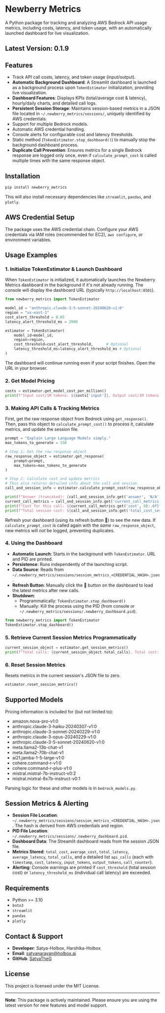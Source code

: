 # Newberry Metrics

A Python package for tracking and analyzing AWS Bedrock API usage metrics, including costs, latency, and token usage, with an automatically launched dashboard for live visualization.

## Latest Version: 0.1.9

## Features

- Track API call costs, latency, and token usage (input/output).
- **Automatic Background Dashboard**: A Streamlit dashboard is launched as a background process upon `TokenEstimator` initialization, providing live visualization.
- **Dashboard Features**: Displays KPIs (total/average cost & latency), hourly/daily charts, and detailed call logs.
- **Persistent Session Storage**: Maintains session-based metrics in a JSON file located in `~/.newberry_metrics/sessions/`, uniquely identified by AWS credentials.
- Support for multiple Bedrock models.
- Automatic AWS credential handling.
- Console alerts for configurable cost and latency thresholds.
- Static method (`TokenEstimator.stop_dashboard()`) to manually stop the background dashboard process.
- **Duplicate Call Prevention**: Ensures metrics for a single Bedrock response are logged only once, even if `calculate_prompt_cost` is called multiple times with the same response object.

## Installation

```bash
pip install newberry_metrics
```
This will also install necessary dependencies like `streamlit`, `pandas`, and `plotly`.

## AWS Credential Setup

The package uses the AWS credential chain. Configure your AWS credentials via IAM roles (recommended for EC2), `aws configure`, or environment variables.

## Usage Examples

### 1. Initialize TokenEstimator & Launch Dashboard

When `TokenEstimator` is initialized, it automatically launches the Newberry Metrics dashboard in the background if it's not already running. The console will display the dashboard URL (typically `http://localhost:8501`).

```python
from newberry_metrics import TokenEstimator

model_id = "anthropic.claude-3-5-sonnet-20240620-v1:0"
region = "us-east-1"
cost_alert_threshold = 0.05
latency_alert_threshold_ms = 2000

estimator = TokenEstimator(
    model_id=model_id,
    region=region,
    cost_threshold=cost_alert_threshold,      # Optional
    latency_threshold_ms=latency_alert_threshold_ms # Optional
)
```
The dashboard will continue running even if your script finishes. Open the URL in your browser.

### 2. Get Model Pricing

```python
costs = estimator.get_model_cost_per_million()
print(f"Input cost/1M tokens: ${costs['input']}, Output cost/1M tokens: ${costs['output']}")
```

### 3. Making API Calls & Tracking Metrics

First, get the raw response object from Bedrock using `get_response()`. Then, pass this object to `calculate_prompt_cost()` to process it, calculate metrics, and update the session file.

```python
prompt = "Explain Large Language Models simply."
max_tokens_to_generate = 150

# Step 1: Get the raw response object
raw_response_object = estimator.get_response(
    prompt=prompt, 
    max_tokens=max_tokens_to_generate
)

# Step 2: Calculate cost and update metrics
# This also returns detailed info about the call and session.
call_and_session_info = estimator.calculate_prompt_cost(raw_response_object)

print(f"Answer (truncated): {call_and_session_info.get('answer', 'N/A')[:100]}...")
current_call_metrics = call_and_session_info.get('current_call_metrics', {})
print(f"Cost for this call: ${current_call_metrics.get('cost', 0):.6f}")
print(f"Total session cost: ${call_and_session_info.get('total_cost_session', 0):.6f}")
```
Refresh your dashboard (using its refresh button 🔄) to see the new data. If `calculate_prompt_cost` is called again with the *same* `raw_response_object`, new metrics will *not* be logged, preventing duplicates.

### 4. Using the Dashboard

- **Automatic Launch**: Starts in the background with `TokenEstimator`. URL and PID are printed.
- **Persistence**: Runs independently of the launching script.
- **Data Source**: Reads from `~/.newberry_metrics/sessions/session_metrics_<CREDENTIAL_HASH>.json`.
- **Refresh Button**: Manually click the 🔄 button on the dashboard to load the latest metrics after new calls.
- **Shutdown**:
    - Programmatically: `TokenEstimator.stop_dashboard()`
    - Manually: Kill the process using the PID (from console or `~/.newberry_metrics/sessions/.newberry_dashboard.pid`).

```python
from newberry_metrics import TokenEstimator 
TokenEstimator.stop_dashboard()
```

### 5. Retrieve Current Session Metrics Programmatically

```python
current_session_object = estimator.get_session_metrics()
print(f"Total calls: {current_session_object.total_calls}, Total cost: ${current_session_object.total_cost:.6f}")
```

### 6. Reset Session Metrics

Resets metrics in the current session's JSON file to zero.

```python
estimator.reset_session_metrics()
```

## Supported Models

Pricing information is included for (but not limited to):
- amazon.nova-pro-v1:0
- anthropic.claude-3-haiku-20240307-v1:0
- anthropic.claude-3-sonnet-20240229-v1:0
- anthropic.claude-3-opus-20240229-v1:0
- anthropic.claude-3-5-sonnet-20240620-v1:0
- meta.llama2-13b-chat-v1
- meta.llama2-70b-chat-v1
- ai21.jamba-1-5-large-v1:0
- cohere.command-r-v1:0
- cohere.command-r-plus-v1:0
- mistral.mistral-7b-instruct-v0:2
- mistral.mixtral-8x7b-instruct-v0:1

Parsing logic for these and other models is in `bedrock_models.py`.

## Session Metrics & Alerting

- **Session File Location**: `~/.newberry_metrics/sessions/session_metrics_<CREDENTIAL_HASH>.json`. The hash is derived from AWS credentials and region.
- **PID File Location**: `~/.newberry_metrics/sessions/.newberry_dashboard.pid`.
- **Dashboard Data**: The Streamlit dashboard reads from the session JSON file.
- **Metrics Stored**: `total_cost`, `average_cost`, `total_latency`, `average_latency`, `total_calls`, and a detailed list `api_calls` (each with `timestamp`, `cost`, `latency`, `input_tokens`, `output_tokens`, `call_counter`).
- **Alerting**: Console warnings are printed if `cost_threshold` (total session cost) or `latency_threshold_ms` (individual call latency) are exceeded.

## Requirements
- Python >= 3.10
- `boto3`
- `streamlit`
- `pandas`
- `plotly`

## Contact & Support
- **Developer**: Satya-Holbox, Harshika-Holbox
- **Email**: satyanarayan@holbox.ai
- **GitHub**: [SatyaTheG](https://github.com/SatyaTheG)

## License
This project is licensed under the MIT License.

---

**Note**: This package is actively maintained. Please ensure you are using the latest version for new features and model support.
